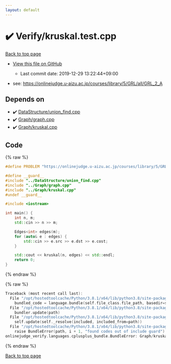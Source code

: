 ```yaml
---
layout: default
---
```


<!-- mathjax config similar to math.stackexchange -->
<script type="text/javascript" async
  src="https://cdnjs.cloudflare.com/ajax/libs/mathjax/2.7.5/MathJax.js?config=TeX-MML-AM_CHTML">
</script>
<script type="text/x-mathjax-config">
  MathJax.Hub.Config({
    TeX: { equationNumbers: { autoNumber: "AMS" }},
    tex2jax: {
      inlineMath: [ ['$','$'] ],
      processEscapes: true
    },
    "HTML-CSS": { matchFontHeight: false },
    displayAlign: "left",
    displayIndent: "2em"
  });
</script>

<script type="text/javascript" src="https://cdnjs.cloudflare.com/ajax/libs/jquery/3.4.1/jquery.min.js"></script>
<script src="https://cdn.jsdelivr.net/npm/jquery-balloon-js@1.1.2/jquery.balloon.min.js" integrity="sha256-ZEYs9VrgAeNuPvs15E39OsyOJaIkXEEt10fzxJ20+2I=" crossorigin="anonymous"></script>
<script type="text/javascript" src="../../assets/js/copy-button.js"></script>
<link rel="stylesheet" href="../../assets/css/copy-button.css" />


# :heavy_check_mark: Verify/kruskal.test.cpp

<a href="../../index.html">Back to top page</a>

* <a href="{{ site.github.repository_url }}/blob/master/Verify/kruskal.test.cpp">View this file on GitHub</a>
    - Last commit date: 2019-12-29 13:22:44+09:00


* see: <a href="https://onlinejudge.u-aizu.ac.jp/courses/library/5/GRL/all/GRL_2_A">https://onlinejudge.u-aizu.ac.jp/courses/library/5/GRL/all/GRL_2_A</a>


## Depends on

* :heavy_check_mark: <a href="../../library/DataStructure/union_find.cpp.html">DataStructure/union_find.cpp</a>
* :heavy_check_mark: <a href="../../library/Graph/graph.cpp.html">Graph/graph.cpp</a>
* :heavy_check_mark: <a href="../../library/Graph/kruskal.cpp.html">Graph/kruskal.cpp</a>


## Code

<a id="unbundled"></a>
{% raw %}
```cpp
#define PROBLEM "https://onlinejudge.u-aizu.ac.jp/courses/library/5/GRL/all/GRL_2_A"

#define __guard__
#include "../DataStructure/union_find.cpp"
#include "../Graph/graph.cpp"
#include "../Graph/kruskal.cpp"
#undef __guard__

#include <iostream>

int main() {
    int n, m;
    std::cin >> n >> m;

    Edges<int> edges(m);
    for (auto& e : edges) {
        std::cin >> e.src >> e.dst >> e.cost;
    }

    std::cout << kruskal(n, edges) << std::endl;
    return 0;
}

```
{% endraw %}

<a id="bundled"></a>
{% raw %}
```cpp
Traceback (most recent call last):
  File "/opt/hostedtoolcache/Python/3.8.1/x64/lib/python3.8/site-packages/onlinejudge_verify/docs.py", line 343, in write_contents
    bundled_code = language.bundle(self.file_class.file_path, basedir=self.cpp_source_path)
  File "/opt/hostedtoolcache/Python/3.8.1/x64/lib/python3.8/site-packages/onlinejudge_verify/languages/cplusplus.py", line 63, in bundle
    bundler.update(path)
  File "/opt/hostedtoolcache/Python/3.8.1/x64/lib/python3.8/site-packages/onlinejudge_verify/languages/cplusplus_bundle.py", line 182, in update
    self.update(self._resolve(included, included_from=path))
  File "/opt/hostedtoolcache/Python/3.8.1/x64/lib/python3.8/site-packages/onlinejudge_verify/languages/cplusplus_bundle.py", line 151, in update
    raise BundleError(path, i + 1, "found codes out of include guard")
onlinejudge_verify.languages.cplusplus_bundle.BundleError: Graph/kruskal.cpp: line 7: found codes out of include guard

```
{% endraw %}

<a href="../../index.html">Back to top page</a>

